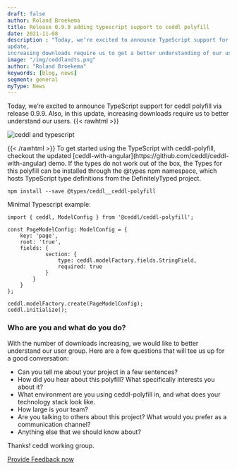 ```yaml
---
draft: false
author: Roland Broekema
title: Release 0.9.9 adding typescript support to ceddl polyfill
date: 2021-11-08
description : "Today, we’re excited to announce TypeScript support for ceddl polyfill via release 0.9.9. Also in this
update,
increasing downloads require us to get a better understanding of our users."
image: "/img/ceddlandts.png"
author: "Roland Broekema"
keywords: [blog, news]
segment: general
myType: News
---
```


Today, we’re excited to announce TypeScript support for ceddl polyfill via release 0.9.9. Also, in this update,
increasing downloads require us to better understand our users.
{{< rawhtml >}}
<p><img src="/img/ceddlandts.png" alt="ceddl and typescript"></p>
{{< /rawhtml >}}
To get started using the TypeScript with ceddl-polyfill, checkout the
updated [ceddl-with-angular](https://github.com/ceddl/ceddl-with-angular) demo. If the types do not work out of the box, the Types for this polyfill can be installed through the @types npm namespace,
which hosts TypeScript type definitions from the DefinitelyTyped project.

```shell
npm install --save @types/ceddl__ceddl-polyfill
```

Minimal Typescript example:

```
import { ceddl, ModelConfig } from '@ceddl/ceddl-polyfill';

const PageModelConfig: ModelConfig = {
    key: 'page',
    root: 'true',
    fields: {
            section: {
                type: ceddl.modelFactory.fields.StringField,
                required: true
            }
        }
    }
};

ceddl.modelFactory.create(PageModelConfig);
ceddl.initialize();
```

### Who are you and what do you do?

With the number of downloads increasing, we would like to better understand our user group. Here are a few
questions that will tee us up for a good conversation:

- Can you tell me about your project in a few sentences?
- How did you hear about this polyfill? What specifically interests you about it?
- What environment are you using ceddl-polyfill in, and what does your technology stack look like.
- How large is your team?
- Are you talking to others about this project? What would you prefer as a communication channel?
- Anything else that we should know about?

Thanks! ceddl working group.

[Provide Feedback now](https://github.com/ceddl/ceddl-website-and-spec/issues/new?assignees=&labels=question&template=feedback.md&title=)
